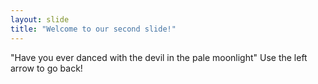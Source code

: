 ```yaml
---
layout: slide
title: "Welcome to our second slide!"
---
```

"Have you ever danced with the devil in the pale moonlight"
Use the left arrow to go back!
